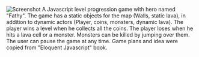 ![Screenshot](https://github.com/ahmedhammad97/FathyCollectingCoins/blob/master/imgs/Wallpaper.png)
A Javascript level progression game with hero named "Fathy".
The game has a static objects for the map (Walls, static lava), in addition to dynamic actors (Player, coins, monsters, dynamic lava).
The player wins a level when he collects all the coins. The player loses when he hits a lava cell or a monster. 
Monsters can be killed by jumping over them. 
The user can pause the game at any time. Game plans and idea were copied from "Eloquent Javascript" book.
